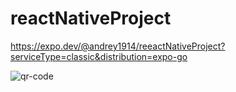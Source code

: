 # reactNativeProject

https://expo.dev/@andrey1914/reeactNativeProject?serviceType=classic&distribution=expo-go


![qr-code](https://user-images.githubusercontent.com/94795745/219961667-1b54a98d-1446-4005-92bb-2b7b331ebc20.png)
